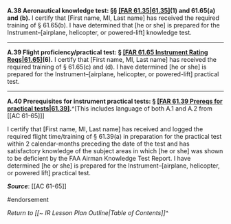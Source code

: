 **A.38 Aeronautical knowledge test: §§ [[FAR 61.35|61.35]](a)(1) and 61.65(a) and (b).**
I certify that \[First name, MI, Last name\] has received the required training of § 61.65(b). I have determined that \[he or she\] is prepared for the Instrument–\[airplane, helicopter, or powered-lift\] knowledge test.

---

**A.39 Flight proficiency/practical test: § [[FAR 61.65 Instrument Rating Reqs|61.65]](a)(6).**
I certify that \[First name, MI, Last name\] has received the required training of § 61.65(c) and (d). I have determined \[he or she\] is prepared for the Instrument–\[airplane, helicopter, or powered-lift\] practical test.

---

**A.40 Prerequisites for instrument practical tests: § [[FAR 61.39 Prereqs for practical tests|61.39]](a).**^[This includes language of both A.1 and A.2 from [[AC 61-65]]]

I certify that \[First name, MI, Last name\] has received and logged the required flight time/training of § 61.39(a) in preparation for the practical test within 2 calendar-months preceding the date of the test and has satisfactory knowledge of the subject areas in which \[he or she\] was shown to be deficient by the FAA Airman Knowledge Test Report. I have determined \[he or she\] is prepared for the Instrument–\[airplane, helicopter, or powered lift\] practical test.

***Source***: [[AC 61-65]]

#endorsement 

*Return to [[~ IR Lesson Plan Outline|Table of Contents]]^*